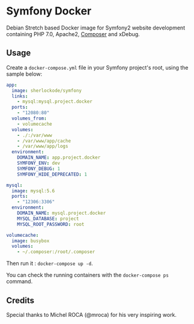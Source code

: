 # Symfony Docker

Debian Stretch based Docker image for Symfony2 website development containing PHP 7.0, Apache2, [Composer](https://getcomposer.org/) and xDebug.

## Usage

Create a `docker-compose.yml` file in your Symfony project's root, using the sample below:

```yml
app:
  image: sherlockode/symfony
  links:
    - mysql:mysql.project.docker
  ports:
    - "12080:80"
  volumes_from:
    - volumecache
  volumes:
    - ./:/var/www
    - /var/www/app/cache
    - /var/www/app/logs
  environment:
    DOMAIN_NAME: app.project.docker
    SYMFONY_ENV: dev
    SYMFONY_DEBUG: 1
    SYMFONY_HIDE_DEPRECATED: 1

mysql:
  image: mysql:5.6
  ports:
    - "12306:3306"
  environment:
    DOMAIN_NAME: mysql.project.docker
    MYSQL_DATABASE: project
    MYSQL_ROOT_PASSWORD: root

volumecache:
  image: busybox
  volumes:
    - ~/.composer:/root/.composer
```

Then run it : `docker-compose up -d`.

You can check the running containers with the `docker-compose ps` command.

## Credits

Special thanks to Michel ROCA (@mroca) for his very inspiring work.
